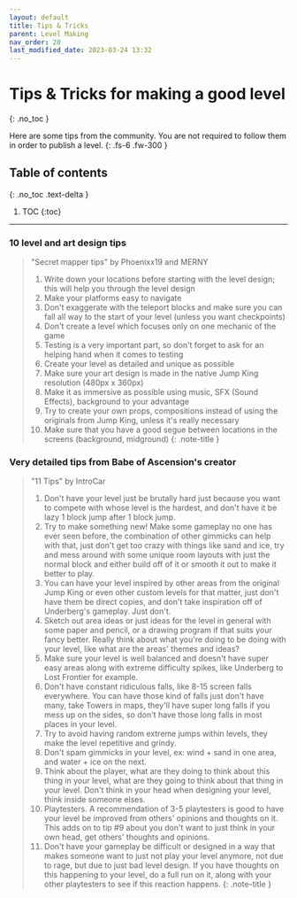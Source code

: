 ```yaml
---
layout: default
title: Tips & Tricks
parent: Level Making
nav_order: 20
last_modified_date: 2023-03-24 13:32
---
```


# Tips & Tricks for making a good level
{: .no_toc }

Here are some tips from the community. You are not required to follow them in order to publish a level.<!-- more -->
{: .fs-6 .fw-300 }

## Table of contents
{: .no_toc .text-delta }

1. TOC
{:toc}

---

### 10 level and art design tips

> "Secret mapper tips" by Phoenixx19 and MERNY
> 1. Write down your locations before starting with the level design; this will help you through the level design
> 2. Make your platforms easy to navigate
> 3. Don't exaggerate with the teleport blocks and make sure you can fall all way to the start of your level (unless you want checkpoints)
> 4. Don't create a level which focuses only on one mechanic of the game
> 5. Testing is a very important part, so don't forget to ask for an helping hand when it comes to testing
> 6. Create your level as detailed and unique as possible
> 7. Make sure your art design is made in the native Jump King resolution (480px x 360px)
> 8. Make it as immersive as possible using music, SFX (Sound Effects), background to your advantage
> 9. Try to create your own props, compositions instead of using the originals from Jump King, unless it's really necessary
> 10. Make sure that you have a good segue between locations in the screens (background, midground)
{: .note-title }

### Very detailed tips from Babe of Ascension's creator

> "11 Tips" by IntroCar
> 1. Don't have your level just be brutally hard just because you want to compete with whose level is the hardest, and don't have it be lazy 1 block jump after 1 block jump.
> 2. Try to make something new! Make some gameplay no one has ever seen before, the combination of other gimmicks can help with that, just don't get too crazy with things like sand and ice, try and mess around with some unique room layouts with just the normal block and either build off of it or smooth it out to make it better to play.
> 3. You can have your level inspired by other areas from the original Jump King or even other custom levels for that matter, just don't have them be direct copies, and don't take inspiration off of Underberg's gameplay. Just don't.
> 4. Sketch out area ideas or just ideas for the level in general with some paper and pencil, or a drawing program if that suits your fancy better. Really think about what you're doing to be doing with your level, like what are the areas' themes and ideas?
> 5. Make sure your level is well balanced and doesn't have super easy areas along with extreme difficulty spikes, like Underberg to Lost Frontier for example.
> 6. Don't have constant ridiculous falls, like 8-15 screen falls everywhere. You can have those kind of falls just don't have many, take Towers in maps, they'll have super long falls if you mess up on the sides, so don't have those long falls in most places in your level.
> 7. Try to avoid having random extreme jumps within levels, they make the level repetitive and grindy.
> 8. Don't spam gimmicks in your level, ex: wind + sand in one area, and water + ice on the next.
> 9. Think about the player, what are they doing to think about this thing in your level, what are they going to think about that thing in your level. Don't think in your head when designing your level, think inside someone elses.
> 10. Playtesters. A recommendation of 3-5 playtesters is good to have your level be improved from others' opinions and thoughts on it. This adds on to tip #9 about you don't want to just think in your own head, get others' thoughts and opinions.
> 11. Don't have your gameplay be difficult or designed in a way that makes someone want to just not play your level anymore, not due to rage, but due to just bad level design. If you have thoughts on this happening to your level, do a full run on it, along with your other playtesters to see if this reaction happens.
{: .note-title }